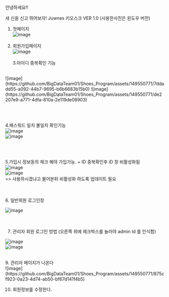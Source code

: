 안녕하세요!!



새 신을 신고 뛰어보자! Juwnes 키오스크 VER 1.0 (사용한사진은 윈도우 버전)

1. 첫페이지
   <br>
  ![image](https://github.com/BigDataTeam01/Shoes_Program/assets/149550771/d287212d-6a57-4eba-964e-53f6a88684d2)
<br><br>
3. 회원가입페이지
    <br>
  ![image](https://github.com/BigDataTeam01/Shoes_Program/assets/149550771/e1d48d64-e165-4eb8-95c0-382fe15513b9)
<br><br>
3.아이디 중복확인 기능 
<br>
  ![image](https://github.com/BigDataTeam01/Shoes_Program/assets/149550771/7ddadd55-a092-44b7-9695-b6b6683b15b0)
  ![image](https://github.com/BigDataTeam01/Shoes_Program/assets/149550771/de2207e9-a771-4dfa-810a-2e119de08903)

<br><br>

4.패스워드 일치 불일치 확인기능
<br>
  ![image](https://github.com/BigDataTeam01/Shoes_Program/assets/149550771/1d1e2219-13c7-4e9d-8353-ca431e67b1c6)<br>
  ![image](https://github.com/BigDataTeam01/Shoes_Program/assets/149550771/57a145bc-adb8-454a-ad9c-5be361b4a95b)

<br><br>

5.가입시 정보동의 체크 해야 가입가능. + ID 중복확인후  iD 창 비활성화됨
 <br>
  ![image](https://github.com/BigDataTeam01/Shoes_Program/assets/149550771/3842c6b9-fc79-454d-8c8b-1f2746803ed5)<br>
  ![image](https://github.com/BigDataTeam01/Shoes_Program/assets/149550771/44dd8e5c-584f-48ad-8565-1b502892cd84)<br>
 => 사용하시겠냐고 물어본뒤 비활성화 하도록 업데이트 필요

<br><br>
 6. 일반회원 로그인창
<br>

  ![image](https://github.com/BigDataTeam01/Shoes_Program/assets/149550771/26fe65f6-b405-420f-9432-2e7dd7366c57)<br>
<br><br>

7. 관리자 회원 로그인 방법 (오른쪽 위에 체크박스를 눌러야 admin Id 를 인식함)
   <br>

  ![image](https://github.com/BigDataTeam01/Shoes_Program/assets/149550771/3f1ff4e5-42a5-49cb-bc69-ecb677d22a9f)<br>
  ![image](https://github.com/BigDataTeam01/Shoes_Program/assets/149550771/bd6b109e-4070-452b-bc90-c20742ae8c09)<br>

<br>
9.  관리자 페이지가 나온다
<br>
 ![image](https://github.com/BigDataTeam01/Shoes_Program/assets/149550771/875cf923-0a23-4d74-ab50-bf67d141f4b5)

10. 회원정보를 수정한다.
    


  





